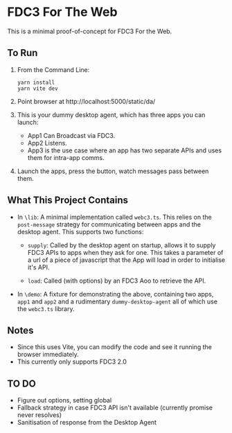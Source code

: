 # FDC3 For The Web 

This is a minimal proof-of-concept for FDC3 For the Web.

## To Run

1.  From the Command Line:
    ```
    yarn install
    yarn vite dev
    ```

2. Point browser at http://localhost:5000/static/da/

3. This is your dummy desktop agent, which has three apps you can launch:

    - App1 Can Broadcast via FDC3.
    - App2 Listens.
    - App3 is the use case where an app has two separate APIs and uses them for intra-app comms.

4. Launch the apps, press the button, watch messages pass between them.

## What This Project Contains

 - In `\lib`:  A minimal implementation called `webc3.ts`.  This relies on the `post-message` strategy for communicating between apps and the desktop agent.  This supports two functions:

   - `supply`:  Called by the desktop agent on startup, allows it to supply FDC3 APIs to apps when they ask for one.  This takes a parameter of a url of a piece of javascript that the App will load in order to initialise it's API.

   - `load`: Called (with options) by an FDC3 Aoo to retrieve the API.

 - In `\demo`:  A fixture for demonstrating the above, containing two apps, `app1` and `app2` and a rudimentary `dummy-desktop-agent` all of which use the `webc3.ts` library.



## Notes

- Since this uses Vite, you can modify the code and see it running the browser immediately.
- This currently only supports FDC3 2.0


## TO DO

 - Figure out options, setting global
 - Fallback strategy in case FDC3 API isn't available (currently promise never resolves)
 - Sanitisation of response from the Desktop Agent


